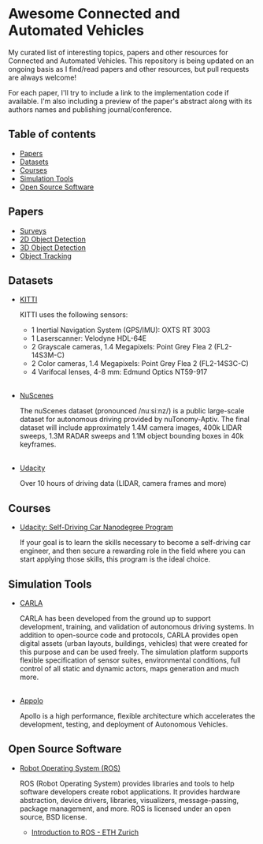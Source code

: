 # Awesome Connected and Automated Vehicles <!-- omit in toc -->

My curated list of interesting topics, papers and other resources for Connected
and Automated Vehicles. This repository is being updated on an ongoing basis as
I find/read papers and other resources, but pull requests are always welcome!

For each paper, I'll try to include a link to the implementation code if available.
I'm also including a preview of the paper's abstract along with its authors names
and publishing journal/conference.

## Table of contents <!-- omit in toc -->

- [Papers](#papers)
- [Datasets](#datasets)
- [Courses](#courses)
- [Simulation Tools](#simulation-tools)
- [Open Source Software](#open-source-software)

## Papers

- [Surveys](papers/surveys.md)
- [2D Object Detection](papers/2d-object-detection.md)
- [3D Object Detection](papers/3d-object-detection.md)
- [Object Tracking](papers/object-tracking.md)

## Datasets

- [KITTI](http://www.cvlibs.net/datasets/kitti/)
  
  KITTI uses the following sensors:
  - 1 Inertial Navigation System (GPS/IMU): OXTS RT 3003
  - 1 Laserscanner: Velodyne HDL-64E
  - 2 Grayscale cameras, 1.4 Megapixels: Point Grey Flea 2 (FL2-14S3M-C)
  - 2 Color cameras, 1.4 Megapixels: Point Grey Flea 2 (FL2-14S3C-C)
  - 4 Varifocal lenses, 4-8 mm: Edmund Optics NT59-917
<br><br>

- [NuScenes](https://www.nuscenes.org/)
  
  The nuScenes dataset (pronounced /nuːsiːnz/) is a public large-scale dataset 
  for autonomous driving provided by nuTonomy-Aptiv. The final dataset will 
  include approximately 1.4M camera images, 400k LIDAR sweeps, 1.3M RADAR sweeps and 1.1M object bounding boxes in 40k keyframes.
<br><br>

- [Udacity](https://github.com/udacity/self-driving-car/tree/master/datasets)
  
  Over 10 hours of driving data (LIDAR, camera frames and more)
  
## Courses

- [Udacity: Self-Driving Car Nanodegree Program](https://www.udacity.com/course/self-driving-car-engineer-nanodegree--nd013)
  
  If your goal is to learn the skills necessary to become a self-driving car 
  engineer, and then secure a rewarding role in the field where you can start 
  applying those skills, this program is the ideal choice. 

## Simulation Tools

- [CARLA](http://carla.org/)

  CARLA has been developed from the ground up to support development, training, 
  and validation of autonomous driving systems. In addition to open-source code 
  and protocols, CARLA provides open digital assets (urban layouts, buildings, 
  vehicles) that were created for this purpose and can be used freely. The 
  simulation platform supports flexible specification of sensor suites, 
  environmental conditions, full control of all static and dynamic actors, maps 
  generation and much more.
<br><br>

- [Appolo](http://apollo.auto/)
  
  Apollo is a high performance, flexible architecture which accelerates the 
  development, testing, and deployment of Autonomous Vehicles.

## Open Source Software

- [Robot Operating System (ROS)](http://www.ros.org/)
  
  ROS (Robot Operating System) provides libraries and tools to help software 
  developers create robot applications. It provides hardware abstraction, device 
  drivers, libraries, visualizers, message-passing, package management, and more. 
  ROS is licensed under an open source, BSD license.

  - [Introduction to ROS - ETH Zurich](https://www.youtube.com/watch?v=0BxVPCInS3M)
